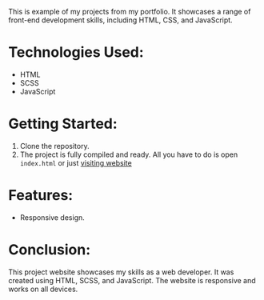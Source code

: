 This is example of my projects from my portfolio. It showcases a range of front-end development skills, including HTML, CSS, and JavaScript.

# Technologies Used:
* HTML
* SCSS
* JavaScript
# Getting Started:
1. Clone the repository.
2. The project is fully compiled and ready. All you have to do is open `index.html` or just [visiting website](https://joulence.github.io/portfolio/)
# Features:
* Responsive design.
# Conclusion:
This project website showcases my skills as a web developer. It was created using HTML, SCSS, and JavaScript. The website is responsive and works on all devices.
